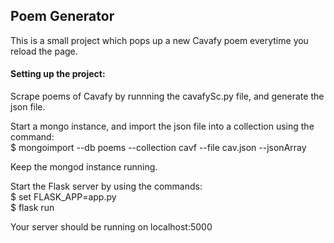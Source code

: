 <h2>Poem Generator</h2>

This is a small project which pops up a new Cavafy poem everytime you reload the page.

<h4>Setting up the project:</h4>
Scrape poems of Cavafy by runnning the cavafySc.py file, and generate the json file.

Start a mongo instance, and import the json file into a collection using the command:</br>
$ mongoimport --db poems --collection cavf --file cav.json --jsonArray

Keep the mongod instance running.

Start the Flask server by using the commands:</br>
$ set FLASK_APP=app.py</br>
$ flask run

Your server should be running on localhost:5000
